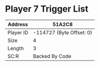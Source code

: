 #  Player 7 Trigger List
Address   | 51A2C8
----------|-------------
Player ID | -114727 (Byte Offset: 0)
Size 	  | 4
Length 	  | 3
SC:R      | Backed By Code


